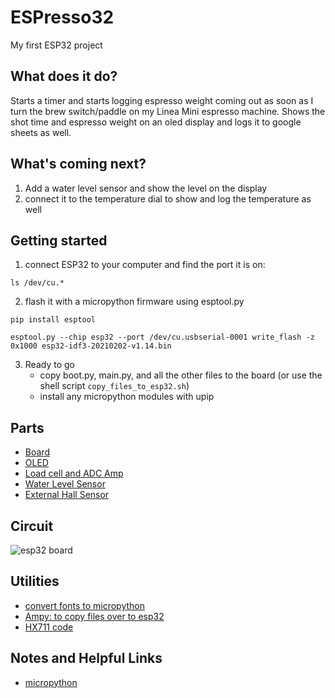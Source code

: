 # ESPresso32
My first ESP32 project

## What does it do?
Starts a timer and starts logging espresso weight coming out as soon as I turn the brew switch/paddle on my Linea Mini espresso machine. Shows the shot time and espresso weight on an oled display and logs it to google sheets as well.

## What's coming next?
1. Add a water level sensor and show the level on the display
2. connect it to the temperature dial to show and log the temperature as well

## Getting started
1. connect ESP32 to your computer and find the port it is on:

 `ls /dev/cu.*`
 
2. flash it with a micropython firmware using esptool.py

 `pip install esptool`
 
 `esptool.py --chip esp32 --port /dev/cu.usbserial-0001 write_flash -z 0x1000 esp32-idf3-20210202-v1.14.bin`
 
3. Ready to go
    - copy boot.py, main.py, and all the other files to the board (or use the shell script `copy_files_to_esp32.sh`) 
    - install any micropython modules with upip

## Parts
- [Board](https://www.amazon.com/gp/product/B08D5ZD528/ref=ppx_yo_dt_b_asin_title_o08_s00?ie=UTF8&psc=1)
- [OLED](https://www.amazon.com/gp/product/B08KPQT75M/ref=ppx_yo_dt_b_asin_image_o06_s00?ie=UTF8&psc=1)
- [Load cell and ADC Amp](https://www.amazon.com/gp/product/B08KRV8VYP/ref=ppx_yo_dt_b_asin_title_o04_s00?ie=UTF8&psc=1)
- [Water Level Sensor](https://www.amazon.com/gp/product/B07THDH7Y4/ref=ppx_yo_dt_b_asin_title_o02_s00?ie=UTF8&psc=1)
- [External Hall Sensor](https://www.mouser.com/datasheet/2/187/honeywell-sensing-omnipolar-digital-hall-effect-se-1846243.pdf)

## Circuit

![esp32 board](https://www.evernote.com/shard/s277/res/a74d1b10-1da8-a41e-7984-a4b397f4b8ea)


## Utilities
- [convert fonts to micropython](https://github.com/peterhinch/micropython-font-to-py)
- [Ampy: to copy files over to esp32](https://github.com/scientifichackers/ampy)
- [HX711 code](https://github.com/robert-hh/hx711)

## Notes and Helpful Links
- [micropython](http://docs.micropython.org/en/v1.10/esp32/quickref.html)
